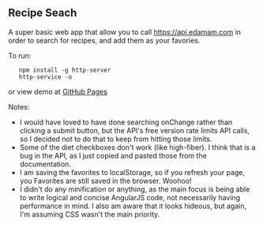 Recipe Seach
-------------------------
A super basic web app that allow you to call https://api.edamam.com in order to search for recipes, and add them as your favories.

To run: 
 ```
    npm install -g http-server
    http-service -o
```

or view demo at [GitHub Pages](https://bjclark13.github.io/recipeApp)

Notes: 
- I would have loved to have done searching onChange rather than clicking a submit button, but the API's free version rate limits API calls, so I decided not to do that to keep from hitting those limits.
- Some of the diet checkboxes don't work (like high-fiber). I think that is a bug in the API, as I just copied and pasted those from the documentation.
- I am saving the favorites to localStorage, so if you refresh your page, you Favorites are still saved in the browser. Woohoo!
- I didn't do any minification or anything, as the main focus is being able to write logical and concise AngularJS code, not necessarily having performance in mind. I also am aware that it looks hideous, but again, I'm assuming CSS wasn't the main priority.
